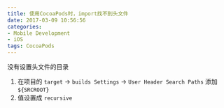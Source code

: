 ```yaml
---
title: 使用CocoaPods时，import找不到头文件
date: 2017-03-09 10:56:56
categories: 
- Mobile Development 
- iOS
tags: CocoaPods
---
```


没有设置头文件的目录

1. 在项目的 `target` -> `builds Settings` -> `User Header Search Paths` 添加`${SRCROOT}` 
2. 值设置成 `recursive`



<!--more-->